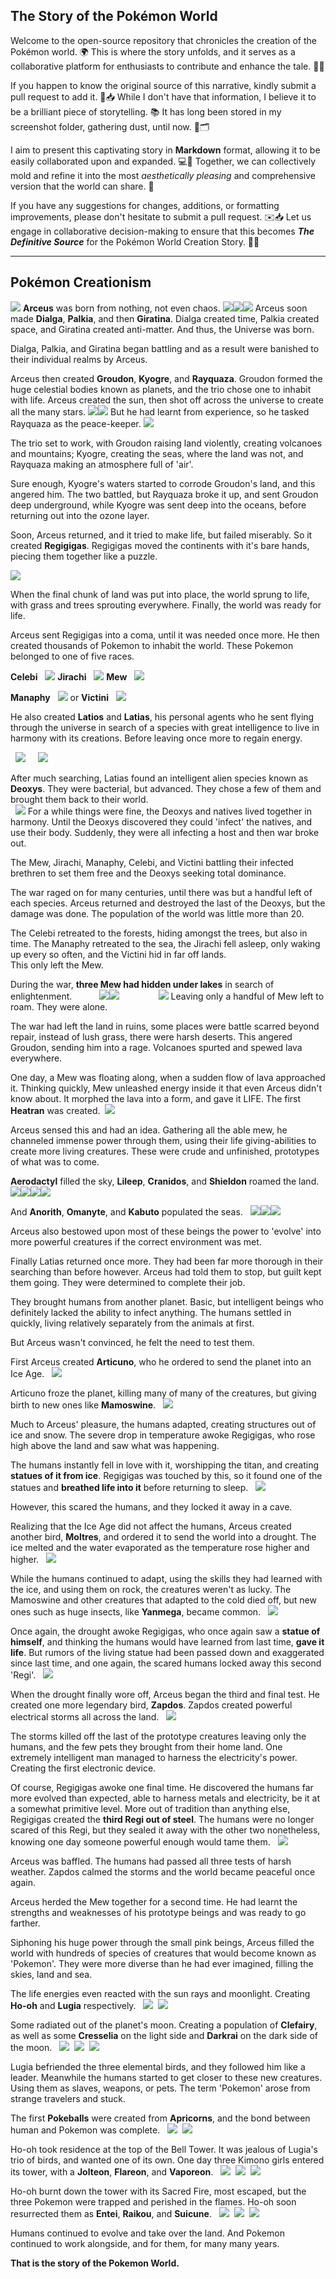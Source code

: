## The Story of the Pokémon World
Welcome to the open-source repository that chronicles the creation of the Pokémon world. 🌍 This is where the story unfolds, and it serves as a collaborative platform for enthusiasts to contribute and enhance the tale. 📖🌟

If you happen to know the original source of this narrative, kindly submit a pull request to add it. 🙏📥 While I don't have that information, I believe it to be a brilliant piece of storytelling. 📚 It has long been stored in my screenshot folder, gathering dust, until now. 💨🗂️

I aim to present this captivating story in **Markdown** format, allowing it to be easily collaborated upon and expanded. 💻📝 Together, we can collectively mold and refine it into the most *aesthetically pleasing* and comprehensive version that the world can share. 🤝

If you have any suggestions for changes, additions, or formatting improvements, please don't hesitate to submit a pull request. ✉️📥 Let us engage in collaborative decision-making to ensure that this becomes ***The Definitive Source*** for the Pokémon World Creation Story. 📜🌟

* * *

## Pokémon Creationism
 ![](https://serebii.net/pokedex-sv/icon/new/493.png)
**Arceus** was born from nothing, not even chaos.
![](https://serebii.net/pokedex-sv/icon/new/483.png)![](https://serebii.net/pokedex-sv/icon/new/484.png)![](https://serebii.net/pokedex-sv/icon/new/487.png)
Arceus soon made **Dialga**, **Palkia**, and then **Giratina**. Dialga created time, Palkia created space, and Giratina created anti-matter. And thus, the Universe was born.    

Dialga, Palkia, and Giratina began battling and as a result were banished to their individual realms by Arceus.

Arceus then created **Groudon**, **Kyogre**, and **Rayquaza**. Groudon formed the huge celestial bodies known as planets, and the trio chose one to inhabit with life. Arceus created the sun, then shot off across the universe to create all the many stars.
![](https://serebii.net/pokedex-sv/icon/new/383.png)![](https://serebii.net/pokedex-sv/icon/new/382.png)
But he had learnt from experience, so he tasked Rayquaza as the peace-keeper.
![](https://serebii.net/pokedex-sv/icon/new/384.png)

The trio set to work, with Groudon raising land violently, creating volcanoes and mountains; Kyogre, creating the seas, where the land was not, and Rayquaza making an atmosphere full of 'air'.

Sure enough, Kyogre's waters started to corrode Groudon's land, and this angered him. The two battled, but Rayquaza broke it up, and sent Groudon deep underground, while Kyogre was sent deep into the oceans, before returning out into the ozone layer.

Soon, Arceus returned, and it tried to make life, but failed miserably. So it created **Regigigas**. Regigigas moved the continents with it's bare hands, piecing them together like a puzzle.

![](https://serebii.net/pokedex-sv/icon/new/486.png)

When the final chunk of land was put into place, the world sprung to life, with grass and trees sprouting everywhere. Finally, the world was ready for life.

Arceus sent Regigigas into a coma, until it was needed once more. He then created thousands of Pokemon to inhabit the world. These Pokemon belonged to one of five races.

**Celebi** &nbsp; ![](https://serebii.net/pokedex-sv/icon/new/251.png)  **Jirachi** &nbsp; ![](https://serebii.net/pokedex-sv/icon/new/385.png)  **Mew** &nbsp; ![](https://serebii.net/pokedex-sv/icon/new/151.png)

**Manaphy** &nbsp; ![](https://serebii.net/pokedex-sv/icon/new/490.png) or **Victini** &nbsp; ![](https://serebii.net/pokedex-sv/icon/new/494.png)

He also created **Latios** and **Latias**, his personal agents who he sent flying through the universe in search of a species with great intelligence to live in harmony with its creations. Before leaving once more to regain energy.

&nbsp;&nbsp;![](https://serebii.net/pokedex-sv/icon/new/381.png) &nbsp;&nbsp;&nbsp; ![](https://serebii.net/pokedex-sv/icon/new/380.png)
  
After much searching, Latias found an intelligent alien species known as **Deoxys**. They were bacterial, but advanced. They chose a few of them and brought them back to their world.    
&nbsp;&nbsp;![](https://serebii.net/pokedex-sv/icon/new/386.png)
For a while things were fine, the Deoxys and natives lived together in harmony. Until the Deoxys discovered they could 'infect' the natives, and use their body. Suddenly, they were all infecting a host and then war broke out.

The Mew, Jirachi, Manaphy, Celebi, and Victini battling their
infected brethren to set them free and the Deoxys seeking total dominance.

The war raged on for many centuries, until there was but a
handful left of each species. Arceus returned and destroyed the last of the Deoxys, but the damage was done. The population of the world was little more than 20.

The Celebi retreated to the forests, hiding amongst the trees, but also in time. The Manaphy retreated to the sea, the Jirachi fell asleep, only waking up every so often, and the Victini hid in far
off lands.    
This only left the Mew.

During the war, **three Mew had hidden under lakes** in search of
enlightenment.
&nbsp;&nbsp;&nbsp;&nbsp;&nbsp;&nbsp;&nbsp;&nbsp;&nbsp;&nbsp;![](https://serebii.net/pokedex-sv/icon/new/480.png)![](https://serebii.net/pokedex-sv/icon/new/481.png)
&nbsp;&nbsp;&nbsp;&nbsp;&nbsp;&nbsp;&nbsp;&nbsp;&nbsp;&nbsp;&nbsp;&nbsp;&nbsp;&nbsp;&nbsp;![](https://serebii.net/pokedex-sv/icon/new/482.png)
Leaving only a handful of Mew left to roam. They were alone.

The war had left the land in ruins, some places were battle scarred beyond repair, instead of lush grass, there were harsh deserts. This angered Groudon, sending him into a rage. Volcanoes spurted and spewed lava everywhere.

One day, a Mew was floating along, when a sudden flow of lava approached it. Thinking quickly, Mew unleashed energy inside it that even Arceus didn't know about. It morphed the lava into a form, and gave it LIFE. The first **Heatran** was created.
&nbsp;![](https://serebii.net/pokedex-sv/icon/new/485.png)

Arceus sensed this and had an idea. Gathering all the able mew,
he channeled immense power through them, using their life giving-abilities to create more living creatures. These were crude and unfinished, prototypes of what was to come.

**Aerodactyl** filled the sky, **Lileep**, **Cranidos**, and **Shieldon** roamed
the land. ![](https://serebii.net/pokedex-sv/icon/new/142.png)![](https://serebii.net/pokedex-sv/icon/new/345.png)![](https://serebii.net/pokedex-sv/icon/new/408.png)![](https://serebii.net/pokedex-sv/icon/new/410.png)

And **Anorith**, **Omanyte**, and **Kabuto** populated the seas.
&nbsp;&nbsp;![](https://serebii.net/pokedex-sv/icon/new/347.png)![](https://serebii.net/pokedex-sv/icon/new/138.png)![](https://serebii.net/pokedex-sv/icon/new/140.png)

Arceus also bestowed upon most of these beings the power to 'evolve' into more powerful creatures if the correct environment
was met.

Finally Latias returned once more. They had been far more
thorough in their searching than before however. Arceus had told them to stop, but guilt kept them going. They were determined to
complete their job.

They brought humans from another planet. Basic, but intelligent
beings who definitely lacked the ability to infect anything. The humans settled in quickly, living relatively separately from the animals at first.

But Arceus wasn't convinced, he felt the need to test them.

First Arceus created **Articuno**, who he ordered to send the planet
into an Ice Age.
&nbsp;&nbsp;![](https://serebii.net/pokedex-sv/icon/new/144.png)

Articuno froze the planet, killing many of many of the creatures,
but giving birth to new ones like **Mamoswine**.
&nbsp;&nbsp;![](https://serebii.net/pokedex-sv/icon/new/473.png)

Much to Arceus' pleasure, the humans adapted, creating
structures out of ice and snow. The severe drop in temperature
awoke Regigigas, who rose high above the land and saw what was happening.

The humans instantly fell in love with it, worshipping the titan,
and creating **statues of it from ice**. Regigigas was touched by this, so it found one of the statues and **breathed life into it** before returning to sleep.
&nbsp;&nbsp;![](https://serebii.net/pokedex-sv/icon/new/378.png)

However, this scared the humans, and they locked it away in a
cave.

Realizing that the Ice Age did not affect the humans, Arceus
created another bird, **Moltres**, and ordered it to send the world into a drought. The ice melted and the water evaporated as the temperature rose higher and higher.
&nbsp;&nbsp;![](https://serebii.net/pokedex-sv/icon/new/146.png)

While the humans continued to adapt, using the skills they had
learned with the ice, and using them on rock, the creatures weren't as lucky. The Mamoswine and other creatures that adapted to the cold died off, but new ones such as huge insects, like **Yanmega**, became common.
&nbsp;&nbsp;![](https://serebii.net/pokedex-sv/icon/new/469.png)

Once again, the drought awoke Regigigas, who once again saw
a **statue of himself**, and thinking the humans would have learned
from last time, **gave it life**. But rumors of the living statue had been passed down and exaggerated since last time, and one again, the scared humans locked away this second 'Regi'.
&nbsp;&nbsp;![](https://serebii.net/pokedex-sv/icon/new/377.png)

When the drought finally wore off, Arceus began the third and
final test. He created one more legendary bird, **Zapdos**. Zapdos created powerful electrical storms all across the land.
&nbsp;&nbsp;![](https://serebii.net/pokedex-sv/icon/new/145.png)

The storms killed off the last of the prototype creatures leaving
only the humans, and the few pets they brought from their home land. One extremely intelligent man managed to harness the electricity's power. Creating the first electronic device.

Of course, Regigigas awoke one final time. He discovered the
humans far more evolved than expected, able to harness metals and electricity, be it at a somewhat primitive level. More out of tradition than anything else, Regigigas created the **third Regi out of steel**. The humans were no longer scared of this Regi, but they sealed it away with the other two nonetheless, knowing one day someone powerful enough would tame them.
&nbsp;&nbsp;![](https://serebii.net/pokedex-sv/icon/new/379.png)

Arceus was baffled. The humans had passed all three tests of
harsh weather. Zapdos calmed the storms and the world became peaceful once again.

Arceus herded the Mew together for a second time. He had
learnt the strengths and weaknesses of his prototype beings and was ready to go farther.

Siphoning his huge power through the small pink beings, Arceus
filled the world with hundreds of species of creatures that would become known as 'Pokemon'. They were more diverse than he had ever imagined, filling the skies, land and sea.

The life energies even reacted with the sun rays and moonlight.
Creating **Ho-oh** and **Lugia** respectively.
&nbsp;&nbsp;![](https://serebii.net/pokedex-sv/icon/new/250.png)&nbsp;&nbsp;![](https://serebii.net/pokedex-sv/icon/new/249.png)

Some radiated out of the planet's moon. Creating a population of
**Clefairy**, as well as some **Cresselia** on the light side and **Darkrai**
on the dark side of the moon.
&nbsp;&nbsp;![](https://serebii.net/pokedex-sv/icon/new/035.png)&nbsp;&nbsp;![](https://serebii.net/pokedex-sv/icon/new/488.png)&nbsp;&nbsp;![](https://serebii.net/pokedex-sv/icon/new/491.png)

Lugia befriended the three elemental birds, and they followed
him like a leader.
Meanwhile the humans started to get closer to these new creatures. Using them as slaves, weapons, or pets. The term 'Pokemon' arose from strange travelers and stuck.

The first **Pokeballs** were created from **Apricorns**, and the bond
between human and Pokemon was complete.
&nbsp;&nbsp;![](https://www.serebii.net/itemdex/sprites/whiteapricorn.png)&nbsp;&nbsp;![](https://www.serebii.net/itemdex/sprites/pokeball.png)

Ho-oh took residence at the top of the Bell Tower. It was jealous
of Lugia's trio of birds, and wanted one of its own. One day three
Kimono girls entered its tower, with a **Jolteon**, **Flareon**, and
**Vaporeon**.
&nbsp;&nbsp;![](https://serebii.net/pokedex-sv/icon/new/135.png)&nbsp;&nbsp;![](https://serebii.net/pokedex-sv/icon/new/136.png)&nbsp;&nbsp;![](https://serebii.net/pokedex-sv/icon/new/134.png)

Ho-oh burnt down the tower with its Sacred Fire, most escaped,
but the three Pokemon were trapped and perished in the flames.
Ho-oh soon resurrected them as **Entei**, **Raikou**, and **Suicune**.
&nbsp;&nbsp;![](https://serebii.net/pokedex-sv/icon/new/244.png)&nbsp;&nbsp;![](https://serebii.net/pokedex-sv/icon/new/243.png)&nbsp;&nbsp;![](https://serebii.net/pokedex-sv/icon/new/245.png)

Humans continued to evolve and take over the land. And
Pokemon continued to work alongside, and for them, for many many years.

**That is the story of the Pokemon World.**